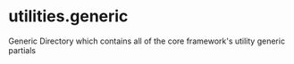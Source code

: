 utilities.generic
=================

Generic Directory which contains all of the core framework's utility generic partials
